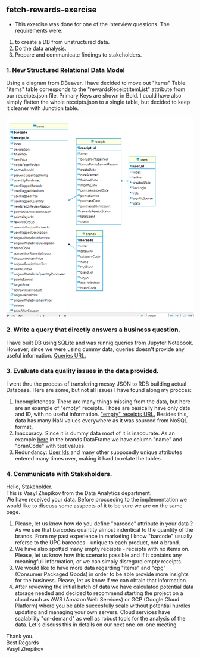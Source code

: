 ## fetch-rewards-exercise

* This exercise was done for one of the interview questions. The requirements were:
1. to create a DB from unstructured data.
2. Do the data analysis. 
3. Prepare and communicate findings to stakeholders.


### 1. New Structured Relational Data Model
Using a diagram from DBeaver. I have decided to move out "items" Table. "items" table corresponds to the "rewardsReceiptItemList" attribute from our receipts.json file. Primary Keys are shown in Bold. I could have also simply flatten the whole receipts.json to a single table, but decided to keep it cleaner with Junction table.

![new_er](https://github.com/Folongton/fetch-rewards-exercise/blob/master/fetch-ER.png)

### 2. Write a query that directly answers a business question.
I have built DB using SQLite and was runnig queries from Jupyter Notebook. However, since we were using dummy data, queries doesn't provide any useful information.
<a href="https://nbviewer.jupyter.org/github/Folongton/fetch-rewards-exercise/blob/master/fetch_rew.ipynb#1842-out-of-5753-is-not-terribly-bad-considering-dummy-data.">Queries URL.</a>

### 3. Evaluate data quality issues in the data provided.
I went thru the process of transfering messy JSON to RDB building actual Database. Here are some, but not all issues I have found along my procces:
1. Incompleteness: There are many things missing from the data, but here are an example of "empty" receipts. Those are basically have only date and ID, with no useful information. <a href="https://nbviewer.jupyter.org/github/Folongton/fetch-rewards-exercise/blob/master/fetch_rew.ipynb#Some-of-the-receipts-have-no-items-on-them,-as-shown-below.-We-have-to-drop-the-empty-receipts."> "empty" receipts URL.</a> Besides this, data has many NaN values everywhere as it was sourced from NoSQL format.
2. Inaccuracy: Since it is dummy data most of it is inaccurate. As an example <a href="https://nbviewer.jupyter.org/github/Folongton/fetch-rewards-exercise/blob/master/fetch_rew.ipynb#Now,-let's-format-brands.json.gz"> here</a> in the brands DataFrame we have column "name" and "branCode" with test values.
3. Redundancy: <a href="https://nbviewer.jupyter.org/github/Folongton/fetch-rewards-exercise/blob/master/fetch_rew.ipynb#Now-let's-format-users.json.gz"> User Ids </a> and many other supposedly unique attributes entered many times over, making it hard to relate the tables.

### 4. Communicate with Stakeholders.
Hello, Stakeholder. \
This is Vasyl Zhepikov from the Data Analytics department. \
We have received your data. Before procceding to the implementation we would like to discuss some asspects of it to be sure we are on the same page. 
1. Please, let us know how do you define "barcode" attribute in your data ? As we see that barcodes quantity almost indentical to the quantity of the brands. From my past experience in marketing I know "barcode" usually referse to the UPC barcodes - unique to each product, not a brand. 
2. We have also spotted many empty receipts - receipts with no items on. Please, let us know how this scenario possible and if it contains any meaningfull information, or we can simply disregard empty receipts.
3. We would like to have more data regarding "items" and "cpg" (Consumer Packaged Goods) in order to be able provide more insights for the business. Please, let us know if we can obtain that information.
4. After reviewing the initial batch of data we have calculated potential data storage needed and decided to recommend starting the project on a cloud such as AWS (Amazon Web Services) or GCP (Google Cloud Platform) where you be able succesfully scale without potential hurdles updating and managing your own servers. Cloud services have scalability "on-demand" as well as robust tools for the analysis of the data. Let's discuss this in details on our next one-on-one meeting.


Thank you. \
Best Regards \
Vasyl Zhepikov
